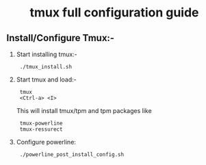 <h1 align="center">
tmux full configuration guide
</h1>

Install/Configure Tmux:-
------------------------
1. Start installing tmux:-

        ./tmux_install.sh

2. Start tmux and load:-

        tmux
        <Ctrl-a> <I>

    This will install tmux/tpm and tpm packages like
        
        tmux-powerline
        tmux-ressurect

3. Configure powerline:

        ./powerline_post_install_config.sh
